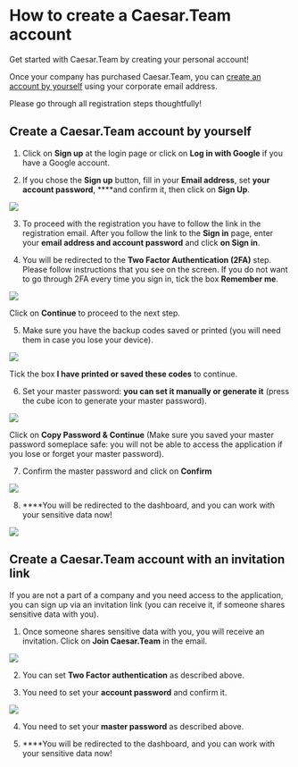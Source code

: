 # How to create a Caesar.Team account

Get started with Caesar.Team by creating your personal account!

Once your company has purchased Caesar.Team, you can [create an account by yourself](https://github.com/caesar-team/docs/blob/master/user_docs/account.md#create-a-caesarteam-account-by-yourself) using your corporate email address.

Please go through all registration steps thoughtfully!

## Create a Caesar.Team account by yourself

1. Click on **Sign up** at the login page or click on **Log in with Google** if you have a Google account.

2. If you chose the **Sign up** button, fill in your **Email address**, set **your account password**, ****and confirm it, then click on **Sign Up**.

![](../.gitbook/assets/image%20%2863%29.png)

3. To proceed with the registration you have to follow the link in the registration email. After you follow the link to the **Sign in** page, enter your **email address and account password** and click **on Sign in**.

4. You will be redirected to the **Two Factor Authentication \(2FA\)** step. Please follow instructions that you see on the screen. If you do not want to go through 2FA every time you sign in, tick the box **Remember me**.

![](../.gitbook/assets/image%20%284%29.png)

Click on **Continue** to proceed to the next step.

5. Make sure you have the backup codes saved or printed \(you will need them in case you lose your device\).

![](../.gitbook/assets/image%20%288%29.png)

Tick the box **I have printed or saved these codes** to continue.

6. Set your master password: **you can set it manually or generate it** \(press the cube icon to generate your master password\).

![](../.gitbook/assets/image%20%283%29.png)

Click on **Copy Password & Continue** \(Make sure you saved your master password someplace safe: you will not be able to access the application if you lose or forget your master password\).

7. Confirm the master password and click on **Confirm**

![](../.gitbook/assets/image%20%286%29.png)

8. ****You will be redirected to the dashboard, and you can work with your sensitive data now!

![](../.gitbook/assets/image%20%2866%29.png)

## Create a Caesar.Team account with an invitation link

If you are not a part of a company and you need access to the application, you can sign up via an invitation link \(you can receive it, if someone shares sensitive data with you\).

1. Once someone shares sensitive data with you, you will receive an invitation. Click on **Join Caesar.Team** in the email.

 

![](../.gitbook/assets/image%20%2816%29.png)

2. You can set **Two Factor authentication** as described above.

3. You need to set your **account password** and confirm it.

![](../.gitbook/assets/image%20%2811%29.png)



4. You need to set your **master password** as described above.

5. ****You will be redirected to the dashboard, and you can work with your sensitive data now!



